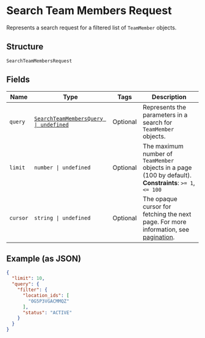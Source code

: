 
# Search Team Members Request

Represents a search request for a filtered list of `TeamMember` objects.

## Structure

`SearchTeamMembersRequest`

## Fields

| Name | Type | Tags | Description |
|  --- | --- | --- | --- |
| `query` | [`SearchTeamMembersQuery \| undefined`](/doc/models/search-team-members-query.md) | Optional | Represents the parameters in a search for `TeamMember` objects. |
| `limit` | `number \| undefined` | Optional | The maximum number of `TeamMember` objects in a page (100 by default).<br>**Constraints**: `>= 1`, `<= 100` |
| `cursor` | `string \| undefined` | Optional | The opaque cursor for fetching the next page. For more information, see<br>[pagination](https://developer.squareup.com/docs/working-with-apis/pagination). |

## Example (as JSON)

```json
{
  "limit": 10,
  "query": {
    "filter": {
      "location_ids": [
        "0G5P3VGACMMQZ"
      ],
      "status": "ACTIVE"
    }
  }
}
```


